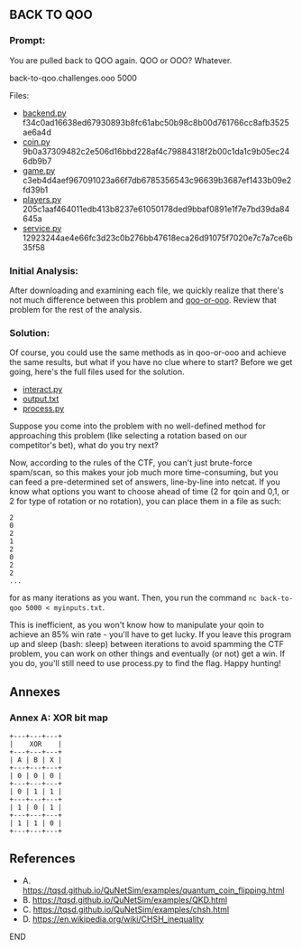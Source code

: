 ## BACK TO QOO

### Prompt:
You are pulled back to QOO again. QOO or OOO? Whatever.

back-to-qoo.challenges.ooo 5000

Files:

- [backend.py](https://rbf-shadowhunter.github.io/ctf/2021_DEFCON_QUALS/back-to-qoo/backend.py) f34c0ad16638ed67930893b8fc61abc50b98c8b00d761766cc8afb3525ae6a4d
- [coin.py](https://rbf-shadowhunter.github.io/ctf/2021_DEFCON_QUALS/back-to-qoo/coin.py) 9b0a37309482c2e506d16bbd228af4c79884318f2b00c1da1c9b05ec246db9b7
- [game.py](https://rbf-shadowhunter.github.io/ctf/2021_DEFCON_QUALS/back-to-qoo/game.py) c3eb4d4aef967091023a66f7db6785356543c96639b3687ef1433b09e2fd39b1
- [players.py](https://rbf-shadowhunter.github.io/ctf/2021_DEFCON_QUALS/back-to-qoo/players.py) 205c1aaf464011edb413b8237e61050178ded9bbaf0891e1f7e7bd39da84645a
- [service.py](https://rbf-shadowhunter.github.io/ctf/2021_DEFCON_QUALS/back-to-qoo/service.py) 12923244ae4e66fc3d23c0b276bb47618eca26d91075f7020e7c7a7ce6b35f58

### Initial Analysis:
After downloading and examining each file, we quickly realize that there's not much difference between this problem and [qoo-or-ooo](https://rbf-shadowhunter.github.io/ctf/2021_DEFCON_QUALS/qoo-or-ooo/qoo-or-ooo.html).  Review that problem for the rest of the analysis.

### Solution:
Of course, you could use the same methods as in qoo-or-ooo and achieve the same results, but what if you have no clue where to start?  Before we get going, here's the full files used for the solution.

- [interact.py](https://rbf-shadowhunter.github.io/ctf/2021_DEFCON_QUALS/back-to-qoo/interact.py)
- [output.txt](https://rbf-shadowhunter.github.io/ctf/2021_DEFCON_QUALS/back-to-qoo/output.txt)
- [process.py](https://rbf-shadowhunter.github.io/ctf/2021_DEFCON_QUALS/back-to-qoo/process.py)

Suppose you come into the problem with no well-defined method for approaching this problem (like selecting a rotation based on our competitor's bet), what do you try next?

Now, according to the rules of the CTF, you can't just brute-force spam/scan, so this makes your job much more time-consuming, but you can feed a pre-determined set of answers, line-by-line into netcat.  If you know what options you want to choose ahead of time (2 for qoin and 0,1, or 2 for type of rotation or no rotation), you can place them in a file as such:
```
2
0
2
1
2
0
2
2
...
```
for as many iterations as you want.  Then, you run the command `nc back-to-qoo 5000 < myinputs.txt`.

This is inefficient, as you won't know how to manipulate your qoin to achieve an 85% win rate - you'll have to get lucky.  If you leave this program up and sleep (bash: sleep) between iterations to avoid spamming the CTF problem, you can work on other things and eventually (or not) get a win.  If you do, you'll still need to use process.py to find the flag.  Happy hunting!

## Annexes
### Annex A: XOR bit map
```
+---+---+---+
|    XOR    |
+---+---+---+
| A | B | X |
+---+---+---+
| 0 | 0 | 0 |
+---+---+---+
| 0 | 1 | 1 |
+---+---+---+
| 1 | 0 | 1 |
+---+---+---+
| 1 | 1 | 0 |
+---+---+---+
```

## References
- A. https://tqsd.github.io/QuNetSim/examples/quantum_coin_flipping.html
- B. https://tqsd.github.io/QuNetSim/examples/QKD.html
- C. https://tqsd.github.io/QuNetSim/examples/chsh.html
- D. https://en.wikipedia.org/wiki/CHSH_inequality

END
